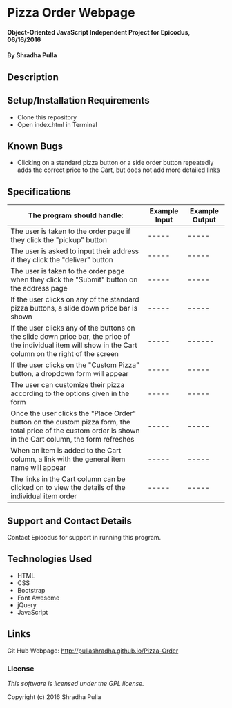 # Pizza Order Webpage

#### Object-Oriented JavaScript Independent Project for Epicodus, 06/16/2016

#### By Shradha Pulla

## Description


## Setup/Installation Requirements

* Clone this repository
* Open index.html in Terminal

## Known Bugs

* Clicking on a standard pizza button or a side order button repeatedly adds the correct price to the Cart, but does not add more detailed links

## Specifications

The program should handle: | Example Input | Example Output
----- | ----- | -----
The user is taken to the order page if they click the "pickup" button | ----- | -----
The user is asked to input their address if they click the "deliver" button  | -----  | -----
The user is taken to the order page when they click the "Submit" button on the address page| ----- | -----
If the user clicks on any of the standard pizza buttons, a slide down price bar is shown | ----- | -----
If the user clicks any of the buttons on the slide down price bar, the price of the individual item will show in the Cart column on the right of the screen | ----- | ------
If the user clicks on the "Custom Pizza" button, a dropdown form will appear | ----- | -----
The user can customize their pizza according to the options given in the form | ----- | -----
Once the user clicks the "Place Order" button on the custom pizza form, the total price of the custom order is shown in the Cart column, the form refreshes | ----- | -----
When an item is added to the Cart column, a link with the general item name will appear | ----- | -----
The links in the Cart column can be clicked on to view the details of the individual item order | ----- | -----

## Support and Contact Details

Contact Epicodus for support in running this program.

## Technologies Used

* HTML
* CSS
* Bootstrap
* Font Awesome
* jQuery
* JavaScript

## Links

Git Hub Webpage: http://pullashradha.github.io/Pizza-Order

### License

*This software is licensed under the GPL license.*

Copyright (c) 2016 Shradha Pulla
